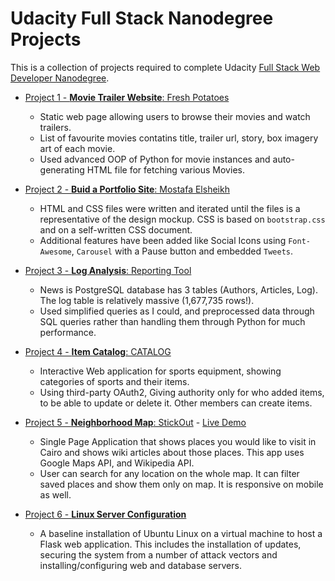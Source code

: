 # Udacity Full Stack Nanodegree Projects

This is a collection of projects required to complete Udacity [Full Stack Web Developer Nanodegree](https://www.udacity.com/course/full-stack-web-developer-nanodegree--nd004).

* [Project 1 - **Movie Trailer Website**: Fresh Potatoes](https://github.com/Sasa94s/FullStack-ND/tree/master/Project%201)
	* Static web page allowing users to browse their movies and watch trailers.
	* List of favourite movies contatins title, trailer url, story, box imagery art of each movie.
    * Used advanced OOP of Python for movie instances and auto-generating HTML file for fetching various Movies.
* [Project 2 - **Buid a Portfolio Site**: Mostafa Elsheikh](https://github.com/Sasa94s/FullStack-ND/tree/master/Project%202)
	* HTML and CSS files were written and iterated until the files is a representative of the design mockup. CSS is based on `bootstrap.css` and on a self-written CSS document.
    * Additional features have been added like Social Icons using `Font-Awesome`, `Carousel` with a Pause button and embedded `Tweets`.

* [Project 3 - **Log Analysis**: Reporting Tool](https://github.com/Sasa94s/FullStack-ND/tree/master/Project%203)
	* News is PostgreSQL database has 3 tables (Authors, Articles, Log). The log table is relatively massive (1,677,735 rows!).
	* Used simplified queries as I could, and preprocessed data through SQL queries rather than handling them through Python for much performance.

* [Project 4 - **Item Catalog**: CATALOG](https://github.com/Sasa94s/FullStack-ND/tree/master/Project%204)
	* Interactive Web application for sports equipment, showing categories of sports and their items.
	* Using third-party OAuth2, Giving authority only for who added items, to be able to update or delete it. Other members can create items.

* [Project 5 - **Neighborhood Map**: StickOut](https://github.com/Sasa94s/FullStack-ND/tree/master/Project%205) - [Live Demo](https://sasa94s.github.io/stickout/)
	* Single Page Application that shows places you would like to visit in Cairo and shows wiki articles about those places. This app uses Google Maps API, and Wikipedia API.
	* User can search for any location on the whole map. It can filter saved places and show them only on map. It is responsive on mobile as well.

* [Project 6 - **Linux Server Configuration**](https://github.com/Sasa94s/FullStack-ND/tree/master/Project%206)
	* A baseline installation of Ubuntu Linux on a virtual machine to host a Flask web application. This includes the installation of updates, securing the system from a number of attack vectors and installing/configuring web and database servers.
